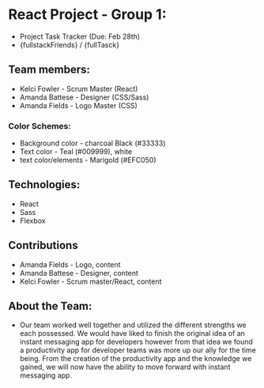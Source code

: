 # React Project - Group 1:
* Project Task Tracker (Due: Feb 28th)
* {fullstackFriends} / {fullTasck}

## Team members:
* Kelci Fowler - Scrum Master (React)
* Amanda Battese - Designer (CSS/Sass)
* Amanda Fields - Logo Master (CSS)


### Color Schemes:
* Background color - charcoal Black (#33333)
* Text color - Teal (#009999), white
* text color/elements - Marigold (#EFC050)

## Technologies:
* React 
* Sass 
* Flexbox

## Contributions 
* Amanda Fields - Logo, content
* Amanda Battese - Designer, content
* Kelci Fowler - Scrum master/React, content

## About the Team: 
 
* Our team worked well together and utilized the different strengths we each possessed. We would have liked to finish the original idea of an instant messaging app for developers however from that idea we found a productivity app for developer teams was more up our ally for the time being. From the creation of the productivity app and the knowledge we gained, 
we will now have the ability to move forward with instant messaging app. 